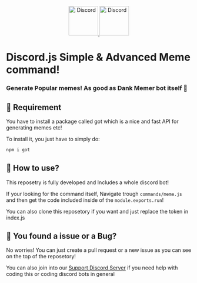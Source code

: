 <div align="center">
  <a href="https://discord.gg/2RPg23k">
    <img src="https://user-images.githubusercontent.com/59381835/92191514-d649ad80-ee18-11ea-9bc4-e95c7a122a99.png" alt="Discord" width="80"/>
  </a>
  <a href="https://youtube.com/dashcruft">
    <img src="https://user-images.githubusercontent.com/59381835/92191346-676c5480-ee18-11ea-8240-e416eb1a5b5d.png" alt="Discord" width="80"/>
  </a>
</div>


# Discord.js Simple & Advanced Meme command!
### Generate Popular memes! As good as Dank Memer bot itself 🐸
## 📕 Requirement 
You have to install a package called got which is a nice and fast API for generating memes etc! 

To install it, you just have to simply do:
```js
npm i got
```

## 📗 How to use?
This reposetry is fully developed and Includes a whole discord bot!

If your looking for the command itself, Navigate trough `commands/meme.js` and then get the code included inside of the `module.exports.run`!

You can also clone this reposetory if you want and just replace the token in index.js

## 🐛 You found a issue or a Bug?
No worries! You can just create a pull request or a new issue as you can see on the top of the reposetory!

You can also join into our [Support Discord Server](https://discord.gg/2RPg23k) if you need help with coding this or coding discord bots in general


